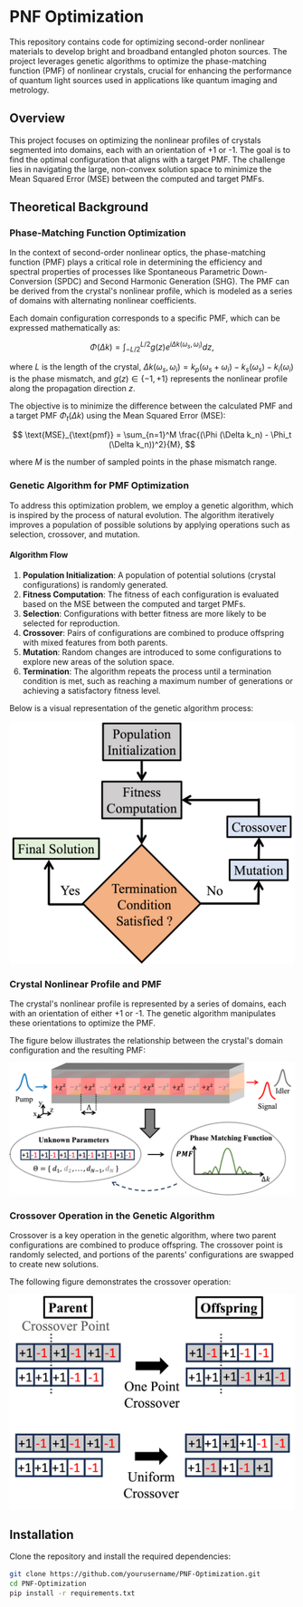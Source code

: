 # PNF Optimization

This repository contains code for optimizing second-order nonlinear materials to develop bright and broadband entangled photon sources. The project leverages genetic algorithms to optimize the phase-matching function (PMF) of nonlinear crystals, crucial for enhancing the performance of quantum light sources used in applications like quantum imaging and metrology.

## Overview

This project focuses on optimizing the nonlinear profiles of crystals segmented into domains, each with an orientation of +1 or -1. The goal is to find the optimal configuration that aligns with a target PMF. The challenge lies in navigating the large, non-convex solution space to minimize the Mean Squared Error (MSE) between the computed and target PMFs.

## Theoretical Background

### Phase-Matching Function Optimization

In the context of second-order nonlinear optics, the phase-matching function (PMF) plays a critical role in determining the efficiency and spectral properties of processes like Spontaneous Parametric Down-Conversion (SPDC) and Second Harmonic Generation (SHG). The PMF can be derived from the crystal's nonlinear profile, which is modeled as a series of domains with alternating nonlinear coefficients.

Each domain configuration corresponds to a specific PMF, which can be expressed mathematically as:

$$
\Phi(\Delta k) = \int_{-L/2}^{L/2} g(z) e^{i \Delta k (\omega_s, \omega_i)} dz,
$$

where $L$ is the length of the crystal, $\Delta k (\omega_s, \omega_i) = k_p(\omega_s + \omega_i) - k_s(\omega_s) - k_i(\omega_i)$ is the phase mismatch, and $g(z) \in \{-1, +1\}$ represents the nonlinear profile along the propagation direction $z$.

The objective is to minimize the difference between the calculated PMF and a target PMF $\Phi_t(\Delta k)$ using the Mean Squared Error (MSE):

$$
\text{MSE}_{\text{pmf}} = \sum_{n=1}^M \frac{(\Phi (\Delta k_n) - \Phi_t (\Delta k_n))^2}{M},
$$

where $M$ is the number of sampled points in the phase mismatch range.

### Genetic Algorithm for PMF Optimization

To address this optimization problem, we employ a genetic algorithm, which is inspired by the process of natural evolution. The algorithm iteratively improves a population of possible solutions by applying operations such as selection, crossover, and mutation.

#### Algorithm Flow

1. **Population Initialization**: A population of potential solutions (crystal configurations) is randomly generated.
2. **Fitness Computation**: The fitness of each configuration is evaluated based on the MSE between the computed and target PMFs.
3. **Selection**: Configurations with better fitness are more likely to be selected for reproduction.
4. **Crossover**: Pairs of configurations are combined to produce offspring with mixed features from both parents.
5. **Mutation**: Random changes are introduced to some configurations to explore new areas of the solution space.
6. **Termination**: The algorithm repeats the process until a termination condition is met, such as reaching a maximum number of generations or achieving a satisfactory fitness level.

Below is a visual representation of the genetic algorithm process:

![Genetic Algorithm Flowchart](images/algoo.png)

### Crystal Nonlinear Profile and PMF

The crystal's nonlinear profile is represented by a series of domains, each with an orientation of either +1 or -1. The genetic algorithm manipulates these orientations to optimize the PMF.

The figure below illustrates the relationship between the crystal's domain configuration and the resulting PMF:

![Crystal Nonlinear Profile and PMF](images/pmfScheme.png)

### Crossover Operation in the Genetic Algorithm

Crossover is a key operation in the genetic algorithm, where two parent configurations are combined to produce offspring. The crossover point is randomly selected, and portions of the parents' configurations are swapped to create new solutions.

The following figure demonstrates the crossover operation:

![Crossover Operation](images/gaSheme.png)

## Installation

Clone the repository and install the required dependencies:

```bash
git clone https://github.com/yourusername/PNF-Optimization.git
cd PNF-Optimization
pip install -r requirements.txt
